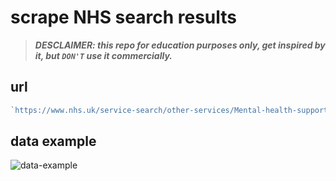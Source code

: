 # scrape NHS search results

> **_DESCLAIMER: this repo for education purposes only, get inspired by it, but `DON'T` use it commercially._**

## url

```js
`https://www.nhs.uk/service-search/other-services/Mental-health-support/${postcode}/Results/92/${lat}/${long}/330/0?distance=${distance}&ResultsOnPageValue=${result_on_page}&isNational=${is_national}&totalItems=${maximum_number_of_seach_results}&currentPage=${current_page_number}`;
```

## data example

![data-example](https://i.imgur.com/neWm2oZ.png)
